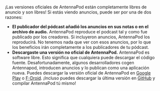 ¡Las versiones oficiales de AntennaPod están completamente libres de anuncio y
son libres! Si estás viendo anuncios, puede ser por una de dos razones:

- **El publicador del pódcast añadió los anuncios en sus notas o en el archivo
de audio.** AntennaPod reproduce el podcast tal y como fue publicado por los
creadores. Si incluyeron anuncios, AntennaPod los reproducirá. No tenemos nada
que ver con esos anuncios, por lo que los beneficios irán completamente a los
publicadores de tu pódcast.
- **Descargaste una versión no oficial de AntennaPod.** AntennaPod es software
libre. Esto significa que cualquiera puede descargar el código fuente.
Desafortunadamente, algunos desarrolladores cogen Antennapod, introducen
anuncios y lo publican como una aplicación nueva. Puedes descargar la versión
oficial de AntennaPod en [Google Play](https://play.google.com/store/apps/details?id=de.danoeh.antennapod)
o [F-Droid](https://f-droid.org/packages/de.danoeh.antennapod/). ¡Incluso puedes
descargar la última versión en [GitHub](https://github.com/AntennaPod/AntennaPod/)
y compilar AntennaPod tú mismo!
